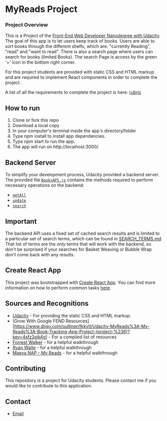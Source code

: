 # MyReads Project


### Project Overview

This is a Project of the [Front-End Web Developer Nanodegree with Udacity](https://eu.udacity.com/course/front-end-web-developer-nanodegree--nd001).
The goal of this app is to let users keep track of books. Users are able to sort books through the different shelfs, which are: "currently Reading", "read" and "want to read". There is also a search page where users can search for books (limited Books). The search Page is access by the green '+' icon in the bottom right corner.

For this project students are provided with static CSS and HTML markup and are required to implement React components in order to complete the project.

A list of all the requirements to complete the project is here: [rubric](https://review.udacity.com/#!/rubrics/918/view)

## How to run

1. Clone or fork this repo
2. Download a local copy
3. In your computer's terminal inside the app's directory/folder
4. Type npm install to install app dependencies.
5. Type npm start to run the app.
6. The app will run on http://localhost:3000/.

## Backend Server

To simplify your development process, Udacity provided a backend server. The provided file [`BooksAPI.js`](src/BooksAPI.js) contains the methods required to perform necessary operations on the backend:

* [`getAll`](#getall)
* [`update`](#update)
* [`search`](#search)


## Important
The backend API uses a fixed set of cached search results and is limited to a particular set of search terms, which can be found in [SEARCH_TERMS.md](SEARCH_TERMS.md). That list of terms are the _only_ terms that will work with the backend, so don't be surprised if your searches for Basket Weaving or Bubble Wrap don't come back with any results.

## Create React App

This project was bootstrapped with [Create React App](https://github.com/facebookincubator/create-react-app). You can find more information on how to perform common tasks [here](https://github.com/facebookincubator/create-react-app/blob/master/packages/react-scripts/template/README.md).

## Sources and Recognitions
* [Udacity](https://www.udacity.com/) - For providing the static CSS and HTML markup.
* [Grow With Google FEND Resources][https://www.diigo.com/outliner/fkkvtl/Udacity-MyReads%3A-My-Reads%3A-Book-Tracking-App-Project-(project-%236)?key=4sfz2eik4g] - For a compiled list of resources
* [Forrest Walker](https://www.youtube.com/watch?v=bpKI3R0nf7E) - for a helpful walkthrough  
* [Ryan Waite](https://www.youtube.com/watch?v=acJHkd6K5kI&=&feature=youtu.be) - for a helpful walkthrough
* [Maeva NAP - My Reads](https://www.youtube.com/watch?v=i6L2jLHV9j8&t=11404s) - for a helpful walkthrough  


## Contributing

This repository is a project for Udacity students. Please contact me if you would like to contribute to this application.


## Contact

* [Email](josedaniel0227@hotmail.com)
